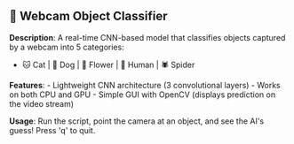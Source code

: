 ## 📌 Webcam Object Classifier
**Description**: A real-time CNN-based model that classifies objects captured by a webcam into 5 categories:
-  🐱 Cat | 🐶 Dog | 🌸 Flower | 👤 Human | 🕷️ Spider
  
**Features**: - Lightweight CNN architecture (3 convolutional layers) - Works on both CPU and GPU - Simple GUI with OpenCV (displays prediction on the video stream) 

**Usage**: Run the script, point the camera at an object, and see the AI's guess! Press 'q' to quit.
